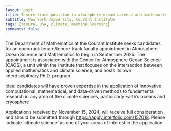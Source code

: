 ```yaml
---
layout: post
title: Tenure-track position in atmosphere ocean science and mathematics (New York, USA)
subtitle: New York University, Courant institute
tags: [tenure, USA, climate, machine learning]
comments: false
---
```

The Department of Mathematics at the Courant Institute seeks candidates for an open rank tenure/tenure-track faculty appointment in Atmosphere Ocean Science and Mathematics to begin in September 2025. The appointment is associated with the Center for Atmosphere Ocean Science (CAOS), a unit within the Institute that focuses on the intersection between applied mathematics and climate science, and hosts its own interdisciplinary Ph.D. program.

Ideal candidates will have proven expertise in the application of innovative computational, mathematical, and data-driven methods to fundamental research in any area of the climate sciences, particularly Earth’s oceans and cryosphere.

Applications received by November 15, 2024, will receive full consideration and should be submitted through https://apply.interfolio.com/157018. Please indicate `climate science’ as one of your areas of interest in the application.
